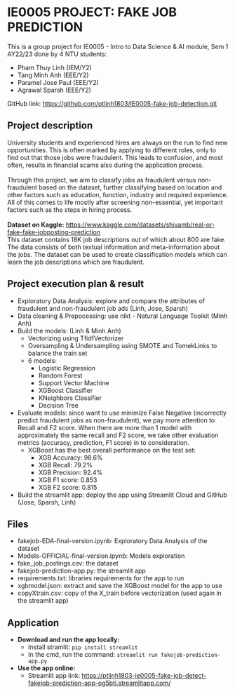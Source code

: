 # IE0005 PROJECT: FAKE JOB PREDICTION

This is a group project for IE0005 - Intro to Data Science & AI module, Sem 1 AY22/23 done by 4 NTU students:
- Pham Thuy Linh (IEM/Y2)
- Tang Minh Anh (EEE/Y2)
- Paramel Jose Paul (EEE/Y2)
- Agrawal Sparsh (EEE/Y2)

GitHub link: https://github.com/ptlinh1803/IE0005-fake-job-detection.git <br>

## Project description
University students and experienced hires are always on the run to find new opportunities. This is often marked by applying to different roles, only to find out that those jobs were fraudulent. This leads to confusion, and most often, results in financial scams also during the application process.
<br><br>
Through this project, we aim to classify jobs as fraudulent versus non-fraudulent based on the dataset, further classifying based on location and other factors such as education, function, industry and required experience. All of this comes to life mostly after screening non-essential, yet important factors such as the steps in hiring process.
<br><br>
<b>Dataset on Kaggle:</b> https://www.kaggle.com/datasets/shivamb/real-or-fake-fake-jobposting-prediction <br>
This dataset contains 18K job descriptions out of which about 800 are fake. The data consists of both textual information and meta-information about the jobs. The dataset can be used to create classification models which can learn the job descriptions which are fraudulent.

## Project execution plan & result
- Exploratory Data Analysis: explore and compare the attributes of fraudulent and non-fraudulent job ads (Linh, Jose, Sparsh)
- Data cleaning & Prepocessing: use nlkt - Natural Language Toolkit (Minh Anh)
- Build the models: (Linh & Minh Anh)
  + Vectorizing using TfidfVectorizer
  + Oversampling & Undersampling using SMOTE and TomekLinks to balance the train set
  + 6 models:
    * Logistic Regression
    * Random Forest
    * Support Vector Machine
    * XGBoost Classifier
    * KNeighbors Classifier
    * Decision Tree
 - Evaluate models: since want to use minimize False Negative (incorrectly predict fraudulent jobs as non-fraudulent), we pay more attention to Recall and F2 score. When there are more than 1 model with approximately the same recall and F2 score, we take other evaluation metrics (accuracy, prediction, F1 score) in to consideration.
    + XGBoost has the best overall performance on the test set: 
      * XGB Accuracy: 98.6%
      * XGB Recall: 79.2%
      * XGB Precision: 92.4%
      * XGB F1 score: 0.853
      * XGB F2 score: 0.815
- Build the streamlit app: deploy the app using Streamlit Cloud and GitHub (Jose, Sparsh, Linh)

## Files
- fakejob-EDA-final-version.ipynb: Exploratory Data Analysis of the dataset
- Models-OFFICIAL-final-version.ipynb: Models exploration
- fake_job_postings.csv: the dataset
- fakejob-prediction-app.py: the streamlit app
- requirements.txt: libraries requirements for the app to run
- xgbmodel.json: extract and save the XGBoost model for the app to use
- copyXtrain.csv: copy of the X_train before vectorization (used again in the streamlit app)

## Application
- <b>Download and run the app locally:</b>
  + Install stramlit: `pip install streamlit`
  + In the cmd, run the command: `streamlit run fakejob-prediction-app.py`
 - <b>Use the app online:</b>
    + Streamlit app link: https://ptlinh1803-ie0005-fake-job-detect-fakejob-prediction-app-og5bti.streamlitapp.com/

